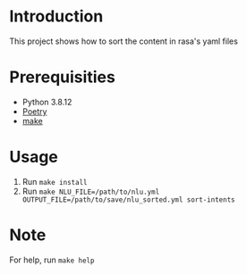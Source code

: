 # Introduction
This project shows how to sort the content in rasa's yaml files

# Prerequisities

* Python 3.8.12
* [Poetry](https://python-poetry.org/docs/#installation)
* [make](https://www.gnu.org/software/make/)

# Usage
1. Run `make install`
2. Run `make NLU_FILE=/path/to/nlu.yml OUTPUT_FILE=/path/to/save/nlu_sorted.yml sort-intents`

# Note
For help, run `make help`